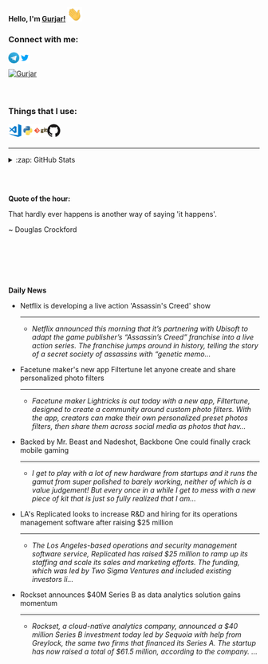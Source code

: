#### Hello, I'm [Gurjar!](https://GurjarKing.github.io) <img src="https://raw.githubusercontent.com/ABSphreak/ABSphreak/master/gifs/Hi.gif" width="30px"></h2>


### Connect with me:

[<img align="left" alt="Gurjar | Telegram" width="22px" src="https://raw.githubusercontent.com/github/explore/80688e429a7d4ef2fca1e82350fe8e3517d3494d/topics/telegram/telegram.png" />][Telegram]
[<img align="left" alt="Gurjar | Twitter" width="22px" src="https://raw.githubusercontent.com/github/explore/80688e429a7d4ef2fca1e82350fe8e3517d3494d/topics/twitter/twitter.png" />][Twitter]
<br >
<br >
<a href="https://github.com/GurjarKing"><img src="https://komarev.com/ghpvc/?username=GurjarKing" alt="Gurjar" /></a> <br />
<br />
<br />
<!-- <br >

![](https://visitor-badge.glitch.me/badge?page_id=GurjarKing)

<br /> -->

### Things that I use:

[<img align="left" alt="Visual Studio Code" width="26px" src="https://raw.githubusercontent.com/github/explore/80688e429a7d4ef2fca1e82350fe8e3517d3494d/topics/visual-studio-code/visual-studio-code.png" />][VSCode]
[<img align="left" alt="Python" width="26px" src="https://raw.githubusercontent.com/github/explore/80688e429a7d4ef2fca1e82350fe8e3517d3494d/topics/python/python.png" />][Python]
[<img align="left" alt="Git" width="26px" src="https://raw.githubusercontent.com/github/explore/80688e429a7d4ef2fca1e82350fe8e3517d3494d/topics/git/git.png" />][Git]
[<img align="left" alt="GitHub" width="26px" src="https://raw.githubusercontent.com/github/explore/78df643247d429f6cc873026c0622819ad797942/topics/github/github.png" />][Github]

<br />
<br />

---
<details>
  <summary>:zap: GitHub Stats</summary>

<img align="left" alt="Gurjar's Github Stats" src="https://github-readme-stats.vercel.app/api?username=GurjarKing&show_icons=true&hide_border=true&count_private=true&include_all_commit=true&theme=algolia" />

</details>

<!-- ### 🔔 My latest tweet
<a href="https://twitter.com/Gurjar_King43" target="_blank">
	<img src="https://github.com/GurjarKing/GurjarKing/raw/master/tweet.png" width="70%" align="center" alt="Click to view on Twitter" title="My latest tweet, as an image"/>
</a> -->
<br>

<pre>

</pre>

**Quote of the hour:**

That hardly ever happens is another way of saying 'it happens'.

~ Douglas Crockford
<pre>

</pre>
<br>
<pre>


</pre>
<strong>Daily News</strong>
  
  - Netflix is developing a live action 'Assassin's Creed' show
     <hr/>
     
      - *Netflix announced this morning that it’s partnering with Ubisoft to adapt the game publisher’s “Assassin’s Creed” franchise into a live action series. The franchise jumps around in history, telling the story of a secret society of assassins with “genetic memo…*
     
  - Facetune maker's new app Filtertune let anyone create and share personalized photo filters
      <hr/>
      
      - *Facetune maker Lightricks is out today with a new app, Filtertune, designed to create a community around custom photo filters. With the app, creators can make their own personalized preset photos filters, then share them across social media as photos that hav…*
      
  - Backed by Mr. Beast and Nadeshot, Backbone One could finally crack mobile gaming
      <hr/>
      
      - *I get to play with a lot of new hardware from startups and it runs the gamut from super polished to barely working, neither of which is a value judgement! But every once in a while I get to mess with a new piece of kit that is just so fully realized that I am…*
      
  - LA's Replicated looks to increase R&D and hiring for its operations management software after raising $25 million
      <hr/>
      
      - *The Los Angeles-based operations and security management software service, Replicated has raised $25 million to ramp up its staffing and scale its sales and marketing efforts. The funding, which was led by Two Sigma Ventures and included existing investors li…*
       
  - Rockset announces $40M Series B as data analytics solution gains momentum
      <hr/>
       
       - *Rockset, a cloud-native analytics company, announced a $40 million Series B investment today led by Sequoia with help from Greylock, the same two firms that financed its Series A. The startup has now raised a total of $61.5 million, according to the company. …*
      

<br />

[VSCode]: https://code.visualstudio.com/
[Python]: https://www.python.org/
[Git]: https://git-scm.com/
[Github]: https://github.com/
[Telegram]: https://t.me/Gurjar_King/
[Twitter]: https://twitter.com/Gurjar_King43/
